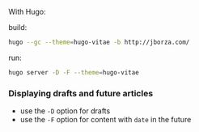 With Hugo:

build:

```bash
hugo --gc --theme=hugo-vitae -b http://jborza.com/
```

run:

```bash
hugo server -D -F --theme=hugo-vitae
```

### Displaying drafts and future articles

- use the `-D` option for drafts
- use the `-F` option for content with `date` in the future